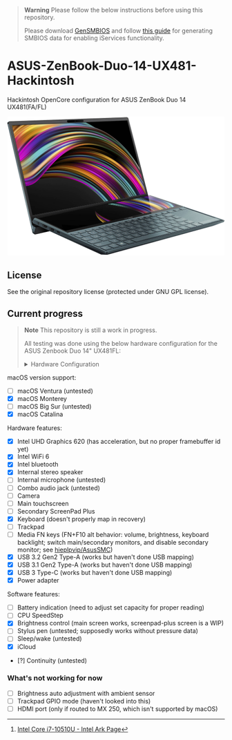 > **Warning** Please follow the below instructions before using this repository.
> 
> Please download [GenSMBIOS](https://github.com/corpnewt/GenSMBIOS) and follow [this guide](https://dortania.github.io/OpenCore-Post-Install/universal/iservices.html#using-gensmbios) for generating SMBIOS data for enabling iServices functionality.

# ASUS-ZenBook-Duo-14-UX481-Hackintosh
Hackintosh OpenCore configuration for ASUS ZenBook Duo 14 UX481(FA/FL)

<p>
  <img
    src="https://raw.githubusercontent.com/Qonfused/ASUS-ZenBook-Duo-14-UX481-Hackintosh/main/assets/UX481FL.png"
    alt="UX481FL"
    class="center"
  >
</p>


## License
See the original repository license (protected under GNU GPL license).


## Current progress

> **Note**
> This repository is still a work in progress.
>
> All testing was done using the below hardware configuration for the ASUS Zenbook Duo 14" UX481FL:
>
><details><summary>Hardware Configuration</summary>
> 
>  |Component | Brand |
>  |--- | --- |
>  |CPU | Intel Core i7-10510U (Comet Lake) 4-core Processor [^0a]|
>  |iGPU | Intel UHD Graphics 620|
>  |dGPU | Nvidia GeForce MX250 2GB (10W 1D52 version; disabled)|
>  |Audio | Realtek ALC294|
>  |Memory | 16GB LPDDR3 2133MHz Cl16 (4x4 GB Micron Modules)|
>  |Wifi & Bluetooth | • Intel AX201 WiFi 6<br>• Bluetooth 5.0|
>  |Storage | Intel 660p 1TB M.2-2280 NVMe SSD|
>  |Camera | Windows Hello HD Camera with IR|
>  |Trackpad | ELAN????, ?|
>  |Display | • 14" (1920 x 1080) IPS display<br>• 12.6" (1920 x 515) IPS Screenpad Plus display|
>  |Touch Screen | • ELAN????, \\_SB.PCI0.I2C?.????, ?<br>• ELAN????, \\_SB.PCI0.I2C?.????, ?|
>  |Ports | (Left)<br>• 1x 4.5mm DC-in (19V; 3.42A)<br>• 1x HDMI 1.4<br>• 1x USB 3.1 Gen 2 Type-A<br>• 1x USB 3.1 Gen 2 Type-C<br>(Right)<br>• 1x USB 3.1 Gen 1 Type-A<br>• 1x 3.5 mm Audio combo jack<br>• 1x MicroSD card reader<br>|
>  |Battery | Dynapack 70Wh (15.4V; 4440mAh) 4-cell LiPo Battery|
> [^0a]: [Intel Core i7-10510U - Intel Ark Page](https://ark.intel.com/content/www/us/en/ark/products/196449/intel-core-i710510u-processor-8m-cache-up-to-4-90-ghz.html)
>
> The below versions were used for testing:
> * OpenCore Version: [0.7.6](https://github.com/acidanthera/OpenCorePkg/releases/tag/0.7.6https://github.com/acidanthera/OpenCorePkg/releases/tag/0.7.6) (debug version)
> * macOS Version: macOS Monterey 12.4 (Build 21F79, Public Release)
>
> All changes are based off the [Zenbook Pro Duo 15" (UX582) OpenCore configuration and guide from shiecldk](https://github.com/shiecldk/ASUS-ZenBook-Pro-Duo-15-OLED-UX582-Hackintosh).


macOS version support:
- [ ] macOS Ventura (untested)
- [x] macOS Monterey
- [ ] macOS Big Sur (untested)
- [x] macOS Catalina

Hardware features:
- [x] Intel UHD Graphics 620 (has acceleration, but no proper framebuffer id yet)
- [x] Intel WiFi 6
- [x] Intel bluetooth
- [x] Internal stereo speaker
- [ ] Internal microphone (untested)
- [ ] Combo audio jack (untested)
- [ ] Camera
- [ ] Main touchscreen
- [ ] Secondary ScreenPad Plus
- [x] Keyboard (doesn't properly map in recovery)
- [ ] Trackpad
- [ ] Media FN keys (FN+F10 alt behavior: volume, brightness, keyboard backlight; switch main/secondary monitors, and disable secondary monitor; see <a href="https://github.com/hieplpvip/AsusSMC">hieplpvip/AsusSMC</a>)
- [x] USB 3.2 Gen2 Type-A (works but haven't done USB mapping)
- [x] USB 3.1 Gen2 Type-A (works but haven't done USB mapping)
- [x] USB 3 Type-C (works but haven't done USB mapping)
- [x] Power adapter

Software features:
- [ ] Battery indication (need to adjust set capacity for proper reading)
- [ ] CPU SpeedStep
- [x] Brightness control (main screen works, screenpad-plus screen is a WIP)
- [ ] Stylus pen (untested; supposedly works without pressure data)
- [ ] Sleep/wake (untested)
- [x] iCloud
- [?] Continuity (untested)

### What's not working for now
- [ ] Brightness auto adjustment with ambient sensor
- [ ] Trackpad GPIO mode (haven't looked into this)
- [ ] HDMI port (only if routed to MX 250, which isn't supported by macOS)
